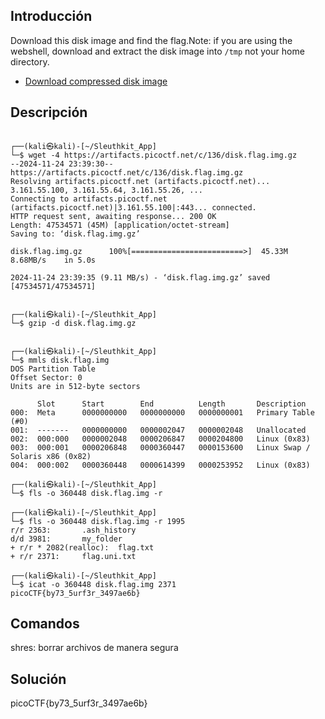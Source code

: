 ## Introducción
Download this disk image and find the flag.Note: if you are using the webshell, download and extract the disk image into `/tmp` not your home directory.

- [Download compressed disk image](https://artifacts.picoctf.net/c/136/disk.flag.img.gz)

## Descripción

```

┌──(kali㉿kali)-[~/Sleuthkit_App]
└─$ wget -4 https://artifacts.picoctf.net/c/136/disk.flag.img.gz
--2024-11-24 23:39:30--  https://artifacts.picoctf.net/c/136/disk.flag.img.gz
Resolving artifacts.picoctf.net (artifacts.picoctf.net)... 3.161.55.100, 3.161.55.64, 3.161.55.26, ...
Connecting to artifacts.picoctf.net (artifacts.picoctf.net)|3.161.55.100|:443... connected.
HTTP request sent, awaiting response... 200 OK
Length: 47534571 (45M) [application/octet-stream]
Saving to: ‘disk.flag.img.gz’

disk.flag.img.gz      100%[=========================>]  45.33M  8.68MB/s    in 5.0s    

2024-11-24 23:39:35 (9.11 MB/s) - ‘disk.flag.img.gz’ saved [47534571/47534571]

                                                                                        
┌──(kali㉿kali)-[~/Sleuthkit_App]
└─$ gzip -d disk.flag.img.gz

                                                                                        
┌──(kali㉿kali)-[~/Sleuthkit_App]
└─$ mmls disk.flag.img   
DOS Partition Table
Offset Sector: 0
Units are in 512-byte sectors

      Slot      Start        End          Length       Description
000:  Meta      0000000000   0000000000   0000000001   Primary Table (#0)
001:  -------   0000000000   0000002047   0000002048   Unallocated
002:  000:000   0000002048   0000206847   0000204800   Linux (0x83)
003:  000:001   0000206848   0000360447   0000153600   Linux Swap / Solaris x86 (0x82)
004:  000:002   0000360448   0000614399   0000253952   Linux (0x83)
                                                                                        
┌──(kali㉿kali)-[~/Sleuthkit_App]
└─$ fls -o 360448 disk.flag.img -r 

┌──(kali㉿kali)-[~/Sleuthkit_App]
└─$ fls -o 360448 disk.flag.img -r 1995
r/r 2363:       .ash_history
d/d 3981:       my_folder
+ r/r * 2082(realloc):  flag.txt
+ r/r 2371:     flag.uni.txt
                                                                                        
┌──(kali㉿kali)-[~/Sleuthkit_App]
└─$ icat -o 360448 disk.flag.img 2371
picoCTF{by73_5urf3r_3497ae6b}

```

## Comandos
shres: borrar archivos de manera segura 

## Solución 
picoCTF{by73_5urf3r_3497ae6b}